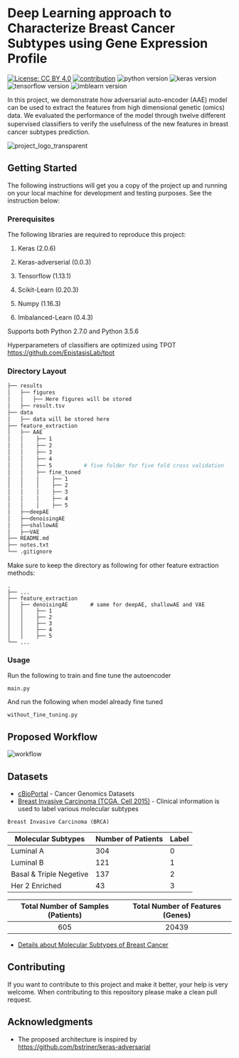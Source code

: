 # Deep Learning approach to Characterize Breast Cancer Subtypes using Gene Expression Profile
[![License: CC BY 4.0](https://img.shields.io/badge/License-CC%20BY%204.0-lightgrey.svg)](https://creativecommons.org/licenses/by/4.0/)
[![contribution](https://img.shields.io/badge/contributions-welcome-brightgreen.svg?style=flat)](https://github.com/raktimmondol/breast-cancer-sub-types-classification/pulls)
![python version](https://img.shields.io/badge/python-2.7%20%7C%203.5%20-green.svg)
![keras version](https://img.shields.io/badge/keras-2.0.6-brightgreen.svg)
![tensorflow version](https://img.shields.io/badge/tensorflow-1.13.1-orange.svg)
![imblearn version](https://img.shields.io/badge/imb--learn-0.4.3-blue.svg)

In this project, we demonstrate how adversarial auto-encoder (AAE) model can be used to extract the features from high dimensional genetic (omics) data. We evaluated the performance of the model through twelve diﬀerent supervised classiﬁers to verify the usefulness of the new features in breast cancer subtypes prediction.

![project_logo_transparent](https://user-images.githubusercontent.com/28592095/56498063-8039da00-6543-11e9-8b4a-a551bad3ed0f.png)



## Getting Started

The following instructions will get you a copy of the project up and running on your local machine for development and testing purposes. See the instruction below:

### Prerequisites

The following libraries are required to reproduce this project:

1) Keras (2.0.6)

2) Keras-adverserial (0.0.3)

3) Tensorflow (1.13.1)

4) Scikit-Learn (0.20.3)

5) Numpy (1.16.3)

6) Imbalanced-Learn (0.4.3)

Supports both Python 2.7.0 and Python 3.5.6

Hyperparameters of classifiers are optimized using TPOT https://github.com/EpistasisLab/tpot

### Directory Layout
```bash
├── results
│   ├── figures
│   │   ├── Here figures will be stored
│   ├── result.tsv
├── data
│   ├── data will be stored here
├── feature_extraction
│   ├── AAE
│   │    ├── 1
│   │    ├── 2
│   │    ├── 3
│   │    ├── 4
│   │    ├── 5          # five folder for five fold cross validation
│   │    ├── fine_tuned
│   │    │    ├── 1
│   │    │    ├── 2
│   │    │    ├── 3
│   │    │    ├── 4
│   │    │    ├── 5
│   ├──deepAE
│   ├──denoisingAE
│   ├──shallowAE
│   ├──VAE
├── README.md
├── notes.txt
└── .gitignore
```
Make sure to keep the directory as following for other feature extraction methods:
```
.
├── ...
├── feature_extraction                   
│   ├── denoisingAE       # same for deepAE, shallowAE and VAE
│   │    ├── 1
│   │    ├── 2
│   │    ├── 3
│   │    ├── 4
│   │    ├── 5            
└── ...
````
### Usage

Run the following to train and fine tune the autoencoder

```
main.py
```

And run the following when model already fine tuned

```
without_fine_tuning.py
```


## Proposed Workflow

![workflow](https://user-images.githubusercontent.com/28592095/57182203-da418480-6edf-11e9-9356-2284ac337a1b.png)

## Datasets

* [cBioPortal](https://www.cbioportal.org/) - Cancer Genomics Datasets
* [Breast Invasive Carcinoma (TCGA, Cell 2015)](http://www.cbioportal.org/study?id=brca_tcga_pub2015) - Clinical information is used to label various molecular subtypes

``` Breast Invasive Carcinoma (BRCA) ```

| Molecular Subtypes | Number of Patients | Label |
| ------------------ | ------------------ | ------------ |
| Luminal A | 304 | 0 |
| Luminal B | 121 | 1 |
| Basal & Triple Negetive | 137 | 2 |
| Her 2 Enriched | 43 | 3 |

| Total Number of Samples (Patients) | Total Number of Features (Genes) |
| :------------------: | :------------------: |
| 605 | 20439 |

* [Details about Molecular Subtypes of Breast Cancer](https://www.breastcancer.org/symptoms/types/molecular-subtypes)

## Contributing

If you want to contribute to this project and make it better, your help is very welcome. When contributing to this repository please make a clean pull request.


## Acknowledgments

* The proposed architecture is inspired by https://github.com/bstriner/keras-adversarial

